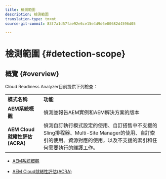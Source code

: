 ```yaml
---
title: 檢測範圍
description: 檢測範圍
translation-type: tm+mt
source-git-commit: 83f7a1d57fae92e6ce15e4d9d6e00682d4596d05

---
```



# 檢測範圍 {#detection-scope}

## 概覽 {#overview}

Cloud Readiness Analyzer目前提供下列檢查：

<table>
 <tbody>
  <tr>
   <td><strong>模式名稱</strong></td>
   <td><strong>功能</strong></td>
  </tr>
  <tr>
   <td><strong>AEM系統概觀</strong></td>
   <td>偵測並報告AEM實例和AEM解決方案的版本</td>
  </tr>
   <tr>
   <td><strong>AEM Cloud就緒性評估(ACRA)</strong></td>
   <td>偵測自訂執行模式設定的使用、自訂搭售中不支援的Sling排程器、Multi-Site Manager的使用、自訂索引的使用、資源對應的使用，以及不支援的索引和任何需要執行的維護工作。</td>
  </tr>
 </tbody>
</table>

* [AEM系統概觀](/help/move-to-cloud-service/cloud-readiness-analyzer/aso.md)

* [AEM Cloud就緒性評估(ACRA)](/help/move-to-cloud-service/cloud-readiness-analyzer/acra.md)
